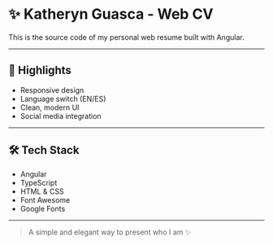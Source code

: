 # ✨ Katheryn Guasca - Web CV

This is the source code of my personal web resume built with Angular.

---

## 🔹 Highlights

- Responsive design  
- Language switch (EN/ES)  
- Clean, modern UI  
- Social media integration  

---

## 🛠 Tech Stack

- Angular  
- TypeScript  
- HTML & CSS  
- Font Awesome  
- Google Fonts  

---

> A simple and elegant way to present who I am ✨
